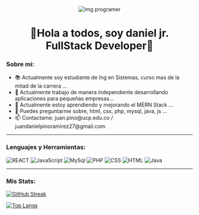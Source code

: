 <div align="center" id="header"> 
    <img src="https://user-images.githubusercontent.com/109497362/220240793-731b494d-d0e6-4ede-b294-82072086d7a9.png" alt="img programer"/>
   <h1>📍Hola a todos, soy daniel jr. FullStack Developer📍</h1>
</div>


### Sobre mi:

<div align="left">
    <div>
        <ul>
            <li>📚 Actualmente soy estudiante de Ing en Sistemas, curso mas de la mitad de la carrera ...</li>
            <li>🔭 Actualmente trabajo de manera independiente desarrollando aplicaciones para pequeñas empresas...</li>
            <li>🌱 Actualmente estoy aprendiendo y mejorando el MERN Stack ...</li>
            <li>💬 Puedes preguntarme sobre, html, css, php, mysql, java, js ...</li>
            <li>📫 Contactame: juan.pino@ucp.edu.co / juandanielpinoramirez27@gmail.com </li>
        </ul>
    </div>
</div>

---
### Lenguajes y Herramientas:

 <div align="left">   
       <div>
            <img src="https://user-images.githubusercontent.com/109497362/220187899-85f53bbc-c4ad-42b2-8f7a-4dbbc2d0c23e.png" alt="REACT"/>
            <img src="https://user-images.githubusercontent.com/109497362/220187076-d57f6110-9587-46a5-8e0b-6535fc19cb57.png" alt="JavaScript"/>
            <img src="https://user-images.githubusercontent.com/109497362/220187631-1122b129-9d19-4d73-8643-58457d170e1c.png" alt="MySql"/>
            <img src="https://user-images.githubusercontent.com/109497362/220186567-084979ea-c71b-4deb-989e-100e88ffabad.png" alt="PHP"/> 
            <img src="https://user-images.githubusercontent.com/109497362/220185003-b4b3cca6-e4c3-4392-9104-c93339307493.png" alt="CSS"/>
            <img src="https://user-images.githubusercontent.com/109497362/220185010-888b1d33-5757-4c49-b212-ef6819e3d651.png" alt="HTML"/>   
            <img src="https://user-images.githubusercontent.com/109497362/220186801-4619f652-9d0f-4628-b853-bd31b2754c68.png" alt="Java"/>
        </div>
</div>      
   
   ---
   ### Mis Stats:
       
  [![GitHub Streak](http://github-readme-streak-stats.herokuapp.com?user=daniel-pino-r&theme=sea-dark&locale=es)](https://git.io/streak-stats)
  
  [![Top Langs](https://github-readme-stats.vercel.app/api/top-langs/?username=daniel-pino-r&hide_progress=false&locale=es)](https://github.com/anuraghazra/github-readme-stats)

